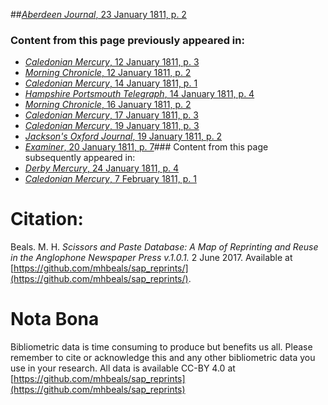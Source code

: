 ##[*Aberdeen Journal*, 23 January 1811, p. 2](https://mhbeals.github.io/sap_html/Aberdeen-Journal/Aberdeen-Journal-23-January-1811-p-2)

### Content from this page previously appeared in:
+ [*Caledonian Mercury*, 12 January 1811, p. 3](https://mhbeals.github.io/sap_html/Caledonian-Mercury/Caledonian-Mercury-12-January-1811-p-3)
+ [*Morning Chronicle*, 12 January 1811, p. 2](https://mhbeals.github.io/sap_html/Morning-Chronicle/Morning-Chronicle-12-January-1811-p-2)
+ [*Caledonian Mercury*, 14 January 1811, p. 1](https://mhbeals.github.io/sap_html/Caledonian-Mercury/Caledonian-Mercury-14-January-1811-p-1)
+ [*Hampshire Portsmouth Telegraph*, 14 January 1811, p. 4](https://mhbeals.github.io/sap_html/Hampshire-Portsmouth-Telegraph/Hampshire-Portsmouth-Telegraph-14-January-1811-p-4)
+ [*Morning Chronicle*, 16 January 1811, p. 2](https://mhbeals.github.io/sap_html/Morning-Chronicle/Morning-Chronicle-16-January-1811-p-2)
+ [*Caledonian Mercury*, 17 January 1811, p. 3](https://mhbeals.github.io/sap_html/Caledonian-Mercury/Caledonian-Mercury-17-January-1811-p-3)
+ [*Caledonian Mercury*, 19 January 1811, p. 3](https://mhbeals.github.io/sap_html/Caledonian-Mercury/Caledonian-Mercury-19-January-1811-p-3)
+ [*Jackson's Oxford Journal*, 19 January 1811, p. 2](https://mhbeals.github.io/sap_html/Jackson's-Oxford-Journal/Jackson's-Oxford-Journal-19-January-1811-p-2)
+ [*Examiner*, 20 January 1811, p. 7](https://mhbeals.github.io/sap_html/Examiner/Examiner-20-January-1811-p-7)### Content from this page subsequently appeared in:
+ [*Derby Mercury*, 24 January 1811, p. 4](https://mhbeals.github.io/sap_html/Derby-Mercury/Derby-Mercury-24-January-1811-p-4)
+ [*Caledonian Mercury*, 7 February 1811, p. 1](https://mhbeals.github.io/sap_html/Caledonian-Mercury/Caledonian-Mercury-7-February-1811-p-1)
                    
# Citation: 

Beals. M. H. *Scissors and Paste Database: A Map of Reprinting and Reuse in the Anglophone Newspaper Press v.1.0.1.* 2 June 2017. Available at [https://github.com/mhbeals/sap_reprints/](https://github.com/mhbeals/sap_reprints/). 
                    
# Nota Bona

Bibliometric data is time consuming to produce but benefits us all. Please remember to cite or acknowledge this and any other bibliometric data you use in your research. All data is available CC-BY 4.0 at [https://github.com/mhbeals/sap_reprints](https://github.com/mhbeals/sap_reprints)